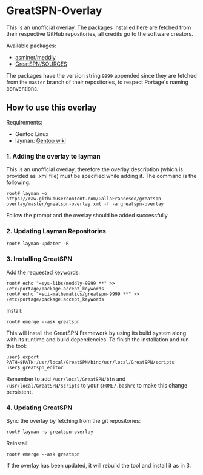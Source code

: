 # GreatSPN-Overlay

This is an unofficial overlay. The packages installed here are fetched from their respective GitHub
repositories, all credits go to the software creators.

Available packages:

* [asminer/meddly](https://github.com/asminer/meddly.git)
* [GreatSPN/SOURCES](https://github.com/greatspn/sources.git)

The packages have the version string `9999` appended since they are fetched from
the `master` branch of their repositories, to respect Portage's naming
conventions.

## How to use this overlay

Requirements:

* Gentoo Linux
* layman: [Gentoo wiki](https://wiki.gentoo.org/wiki/Layman)

### 1. Adding the overlay to layman

This is an unofficial overlay, therefore the overlay description (which is provided as .xml
file) must be specified while adding it. The command is the following.

```
root# layman -o https://raw.githubusercontent.com/GallaFrancesco/greatspn-overlay/master/greatspn-overlay.xml -f -a greatspn-overlay
```

Follow the prompt and the overlay should be added successfully.

### 2. Updating Layman Repositories

```
root# layman-updater -R
```

### 3. Installing GreatSPN


Add the requested keywords:
```
root# echo "=sys-libs/meddly-9999 **" >> /etc/portage/package.accept_keywords
root# echo "=sci-mathematics/greatspn-9999 **" >> /etc/portage/package.accept_keywords
```

Install:
```
root# emerge --ask greatspn
```

This will install the GreatSPN Framework by using its build system along with its runtime and build dependencies. To finish the installation and run the tool:
```
user$ export PATH=$PATH:/usr/local/GreatSPN/bin:/usr/local/GreatSPN/scripts
user$ greatspn_editor
```

Remember to add `/usr/local/GreatSPN/bin` and `/usr/local/GreatSPN/scripts` to your
`$HOME/.bashrc` to make this change persistent.

### 4. Updating GreatSPN

Sync the overlay by fetching from the git repositories:
```
root# layman -s greatspn-overlay
```

Reinstall:
```
root# emerge --ask greatspn
```

If the overlay has been updated, it will rebuild the tool and install it as in 3.

